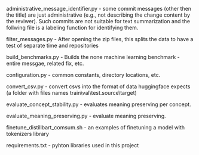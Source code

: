 administrative_message_identifier.py - some commit messages (other then the title) are just administrative (e.g., not describing the change content by the reviwer).
Such commits are not suitable for text summarization and the follwing file is a labeling function for identifying them.

filter_messages.py  - After opening the zip files, this splits the data to have a test of separate time and repositories

build_benchmarks.py	- Builds the none machine learning benchmark - entire messgae, related fix, etc.

configuration.py	- common constants, directory locations, etc.

convert_csv.py		- convert csvs into the format of data huggingface expects (a folder with files names train\val\test.source\target)

evaluate_concept_stability.py - evaluates meaning preserving per concept.

evaluate_meaning_preserving.py - evaluate meaning preserving.

finetune_distillbart_comsum.sh - an examples of finetuning a model with tokenizers library

requirements.txt - pyhton libraries used in this project
